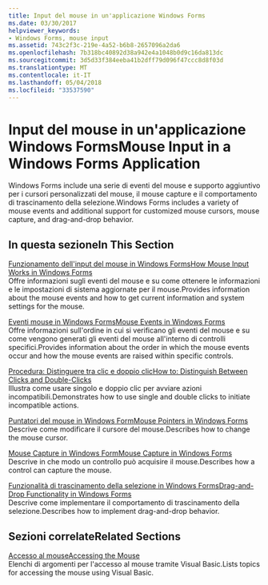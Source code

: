 ```yaml
---
title: Input del mouse in un'applicazione Windows Forms
ms.date: 03/30/2017
helpviewer_keywords:
- Windows Forms, mouse input
ms.assetid: 743c2f3c-219e-4a52-b6b8-2657096a2da6
ms.openlocfilehash: 7b318bc40892d38a942e4a1048b0d9c16da813dc
ms.sourcegitcommit: 3d5d33f384eeba41b2dff79d096f47ccc8d8f03d
ms.translationtype: MT
ms.contentlocale: it-IT
ms.lasthandoff: 05/04/2018
ms.locfileid: "33537590"
---
```

# <a name="mouse-input-in-a-windows-forms-application"></a><span data-ttu-id="ed38a-102">Input del mouse in un'applicazione Windows Forms</span><span class="sxs-lookup"><span data-stu-id="ed38a-102">Mouse Input in a Windows Forms Application</span></span>
<span data-ttu-id="ed38a-103">Windows Forms include una serie di eventi del mouse e supporto aggiuntivo per i cursori personalizzati del mouse, il mouse capture e il comportamento di trascinamento della selezione.</span><span class="sxs-lookup"><span data-stu-id="ed38a-103">Windows Forms includes a variety of mouse events and additional support for customized mouse cursors, mouse capture, and drag-and-drop behavior.</span></span>  
  
## <a name="in-this-section"></a><span data-ttu-id="ed38a-104">In questa sezione</span><span class="sxs-lookup"><span data-stu-id="ed38a-104">In This Section</span></span>  
 [<span data-ttu-id="ed38a-105">Funzionamento dell'input del mouse in Windows Forms</span><span class="sxs-lookup"><span data-stu-id="ed38a-105">How Mouse Input Works in Windows Forms</span></span>](../../../docs/framework/winforms/how-mouse-input-works-in-windows-forms.md)  
 <span data-ttu-id="ed38a-106">Offre informazioni sugli eventi del mouse e su come ottenere le informazioni e le impostazioni di sistema aggiornate per il mouse.</span><span class="sxs-lookup"><span data-stu-id="ed38a-106">Provides information about the mouse events and how to get current information and system settings for the mouse.</span></span>  
  
 [<span data-ttu-id="ed38a-107">Eventi mouse in Windows Forms</span><span class="sxs-lookup"><span data-stu-id="ed38a-107">Mouse Events in Windows Forms</span></span>](../../../docs/framework/winforms/mouse-events-in-windows-forms.md)  
 <span data-ttu-id="ed38a-108">Offre informazioni sull'ordine in cui si verificano gli eventi del mouse e su come vengono generati gli eventi del mouse all'interno di controlli specifici.</span><span class="sxs-lookup"><span data-stu-id="ed38a-108">Provides information about the order in which the mouse events occur and how the mouse events are raised within specific controls.</span></span>  
  
 [<span data-ttu-id="ed38a-109">Procedura: Distinguere tra clic e doppio clic</span><span class="sxs-lookup"><span data-stu-id="ed38a-109">How to: Distinguish Between Clicks and Double-Clicks</span></span>](../../../docs/framework/winforms/how-to-distinguish-between-clicks-and-double-clicks.md)  
 <span data-ttu-id="ed38a-110">Illustra come usare singolo e doppio clic per avviare azioni incompatibili.</span><span class="sxs-lookup"><span data-stu-id="ed38a-110">Demonstrates how to use single and double clicks to initiate incompatible actions.</span></span>  
  
 [<span data-ttu-id="ed38a-111">Puntatori del mouse in Windows Form</span><span class="sxs-lookup"><span data-stu-id="ed38a-111">Mouse Pointers in Windows Forms</span></span>](../../../docs/framework/winforms/mouse-pointers-in-windows-forms.md)  
 <span data-ttu-id="ed38a-112">Descrive come modificare il cursore del mouse.</span><span class="sxs-lookup"><span data-stu-id="ed38a-112">Describes how to change the mouse cursor.</span></span>  
  
 [<span data-ttu-id="ed38a-113">Mouse Capture in Windows Form</span><span class="sxs-lookup"><span data-stu-id="ed38a-113">Mouse Capture in Windows Forms</span></span>](../../../docs/framework/winforms/mouse-capture-in-windows-forms.md)  
 <span data-ttu-id="ed38a-114">Descrive in che modo un controllo può acquisire il mouse.</span><span class="sxs-lookup"><span data-stu-id="ed38a-114">Describes how a control can capture the mouse.</span></span>  
  
 [<span data-ttu-id="ed38a-115">Funzionalità di trascinamento della selezione in Windows Forms</span><span class="sxs-lookup"><span data-stu-id="ed38a-115">Drag-and-Drop Functionality in Windows Forms</span></span>](../../../docs/framework/winforms/drag-and-drop-functionality-in-windows-forms.md)  
 <span data-ttu-id="ed38a-116">Descrive come implementare il comportamento di trascinamento della selezione.</span><span class="sxs-lookup"><span data-stu-id="ed38a-116">Describes how to implement drag-and-drop behavior.</span></span>  
  
## <a name="related-sections"></a><span data-ttu-id="ed38a-117">Sezioni correlate</span><span class="sxs-lookup"><span data-stu-id="ed38a-117">Related Sections</span></span>  
 [<span data-ttu-id="ed38a-118">Accesso al mouse</span><span class="sxs-lookup"><span data-stu-id="ed38a-118">Accessing the Mouse</span></span>](~/docs/visual-basic/developing-apps/programming/computer-resources/accessing-the-mouse.md)  
 <span data-ttu-id="ed38a-119">Elenchi di argomenti per l'accesso al mouse tramite Visual Basic.</span><span class="sxs-lookup"><span data-stu-id="ed38a-119">Lists topics for accessing the mouse using Visual Basic.</span></span>
